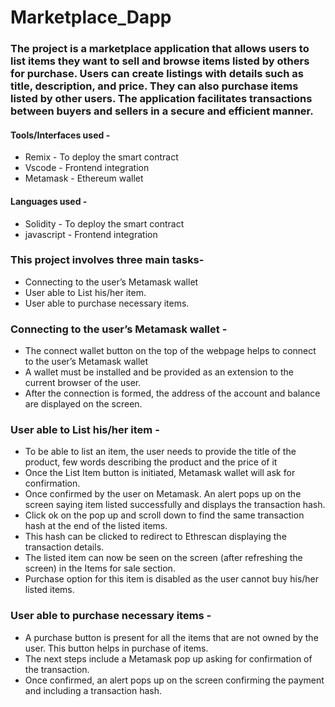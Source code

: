 # Marketplace_Dapp
### The project is a marketplace application that allows users to list items they want to sell and browse items listed by others for purchase. Users can create listings with details such as title, description, and price. They can also purchase items listed by other users. The application facilitates transactions between buyers and sellers in a secure and efficient manner.
#### Tools/Interfaces used - 
* Remix - To deploy the smart contract
* Vscode - Frontend integration
* Metamask - Ethereum wallet
#### Languages used - 
* Solidity - To deploy the smart contract
* javascript - Frontend integration
### This project involves three main tasks-
* Connecting to the user’s Metamask wallet
* User able to List his/her item.
* User able to purchase necessary items.
### Connecting to the user’s Metamask wallet - 
* The connect wallet button on the top of the webpage helps to connect to the user’s Metamask wallet
* A wallet must be installed and be provided as an extension to the current browser of the user.
* After the connection is formed, the address of the account and balance are displayed on the screen.
### User able to List his/her item -
* To be able to list an item, the user needs to provide the title of the product, few words describing the product and the price of it
* Once the List Item button is initiated, Metamask wallet will ask for confirmation.
* Once confirmed by the user on Metamask. An alert pops up on the screen saying item listed successfully and displays the transaction hash.
* Click ok on the pop up and scroll down to find the same transaction hash at the end of the listed items.
* This hash can be clicked to redirect to Ethrescan displaying the transaction details.
* The listed item can now be seen on the screen (after refreshing the screen) in the Items for sale section.
* Purchase option for this item is disabled as the user cannot buy his/her listed items.
### User able to purchase necessary items - 
* A purchase button is present for all the items that are not owned by the user. This button helps in purchase of items.
* The next steps include a Metamask pop up asking for confirmation of the transaction.
* Once confirmed, an alert pops up on the screen confirming the payment and including a transaction hash.













